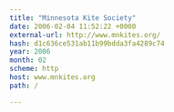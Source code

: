 ```yaml
---
title: "Minnesota Kite Society"
date: 2006-02-04 11:52:22 +0000
external-url: http://www.mnkites.org/
hash: d1c636ce531ab11b99bdda3fa4289c74
year: 2006
month: 02
scheme: http
host: www.mnkites.org
path: /

---
```



